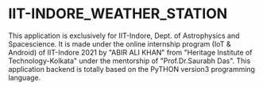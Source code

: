 # IIT-INDORE_WEATHER_STATION
This application is exclusively for IIT-Indore, Dept. of Astrophysics and Spacescience. It is made under the online internship program (IoT &amp; Android) of IIT-Indore 2021 by "ABIR ALI KHAN" from "Heritage Institute of Technology-Kolkata" under the mentorship of "Prof.Dr.Saurabh Das". This application backend is totally based on the PyTHON version3 programming language.
